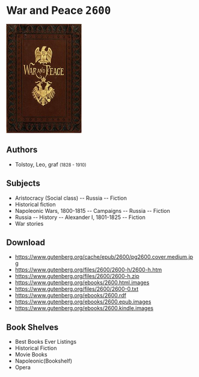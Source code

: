 # War and Peace <kbd>2600</kbd>

![](./cover.medium.jpg "")

## Authors


 - Tolstoy, Leo, graf <small>(1828 - 1910)</small>

## Subjects


 - Aristocracy (Social class) -- Russia -- Fiction
 - Historical fiction
 - Napoleonic Wars, 1800-1815 -- Campaigns -- Russia -- Fiction
 - Russia -- History -- Alexander I, 1801-1825 -- Fiction
 - War stories

## Download


 - https://www.gutenberg.org/cache/epub/2600/pg2600.cover.medium.jpg
 - https://www.gutenberg.org/files/2600/2600-h/2600-h.htm
 - https://www.gutenberg.org/files/2600/2600-h.zip
 - https://www.gutenberg.org/ebooks/2600.html.images
 - https://www.gutenberg.org/files/2600/2600-0.txt
 - https://www.gutenberg.org/ebooks/2600.rdf
 - https://www.gutenberg.org/ebooks/2600.epub.images
 - https://www.gutenberg.org/ebooks/2600.kindle.images

## Book Shelves


 - Best Books Ever Listings
 - Historical Fiction
 - Movie Books
 - Napoleonic(Bookshelf)
 - Opera
